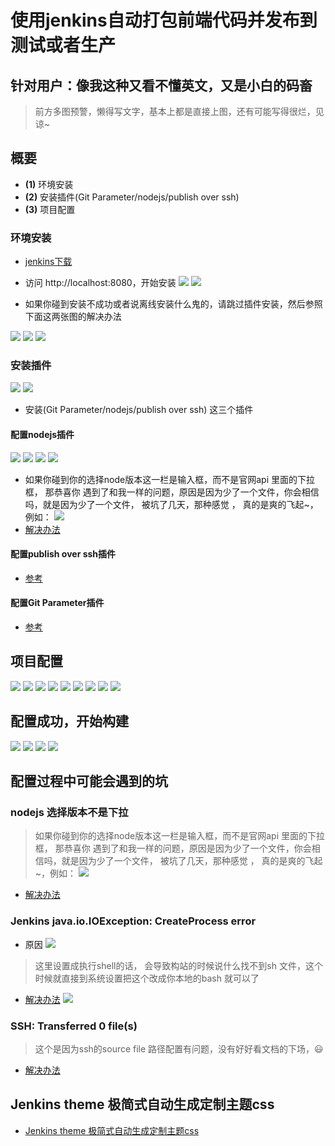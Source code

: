 # 使用jenkins自动打包前端代码并发布到测试或者生产

## 针对用户：像我这种又看不懂英文，又是小白的码畜
> 前方多图预警，懒得写文字，基本上都是直接上图，还有可能写得很烂，见谅~

## 概要

* **(1)** 环境安装
* **(2)** 安装插件(Git Parameter/nodejs/publish over ssh)
* **(3)** 项目配置

### 环境安装

* [jenkins下载](https://jenkins.io/download/)
* 访问 http://localhost:8080，开始安装
![](/images/jenkins/1.png)
![](/images/jenkins/2.png)

* 如果你碰到安装不成功或者说离线安装什么鬼的，请跳过插件安装，然后参照下面这两张图的解决办法

![](/images/jenkins/3.png)
![](/images/jenkins/3-1.png)
![](/images/jenkins/4.png)

### 安装插件
![](/images/jenkins/3.png)
![](/images/jenkins/5.png)
* 安装(Git Parameter/nodejs/publish over ssh) 这三个插件

#### 配置nodejs插件
![](/images/jenkins/6.png)
![](/images/jenkins/6-1.png)
![](/images/jenkins/6-1.png)
![](/images/jenkins/6-2.png)

* 如果你碰到你的选择node版本这一栏是输入框，而不是官网api 里面的下拉框， 那恭喜你 遇到了和我一样的问题，原因是因为少了一个文件，你会相信吗，就是因为少了一个文件， 被坑了几天，那种感觉 ， 真的是爽的飞起~，例如：
![](/images/jenkins/7.png)
* [解决办法](https://blog.csdn.net/u012075238/article/details/85197034)

#### 配置publish over ssh插件 
* [参考](https://blog.csdn.net/houyefeng/article/details/51027885)

#### 配置Git Parameter插件 
* [参考](https://blog.csdn.net/hwhua1986/article/details/53841741)

## 项目配置
![](/images/jenkins/8.png)
![](/images/jenkins/8-1.png)
![](/images/jenkins/8-2.png)
![](/images/jenkins/8-3.png)
![](/images/jenkins/8-4.png)
![](/images/jenkins/8-5.png)
![](/images/jenkins/8-6.png)
![](/images/jenkins/8-7.png)
![](/images/jenkins/8-8.png)

## 配置成功，开始构建
![](/images/jenkins/9.png)
![](/images/jenkins/9-1.png)
![](/images/jenkins/9-2.png)
![](/images/jenkins/9-3.png)

## 配置过程中可能会遇到的坑

### nodejs 选择版本不是下拉

> 如果你碰到你的选择node版本这一栏是输入框，而不是官网api 里面的下拉框， 那恭喜你 遇到了和我一样的问题，原因是因为少了一个文件，你会相信吗，就是因为少了一个文件， 被坑了几天，那种感觉 ， 真的是爽的飞起~，例如：
![](/images/jenkins/7.png)
* [解决办法](https://blog.csdn.net/u012075238/article/details/85197034)

### Jenkins java.io.IOException: CreateProcess error

* 原因
![](/images/jenkins/8-3-3.png)
> 这里设置成执行shell的话， 会导致构站的时候说什么找不到sh 文件，这个时候就直接到系统设置把这个改成你本地的bash 就可以了
* [解决办法](https://stackoverflow.com/questions/15135771/hudson-on-windows-error-java-io-ioexception-cannot-run-program-sh)
![](/images/jenkins/8-3-4.png)

### SSH: Transferred 0 file(s)

> 这个是因为ssh的source file 路径配置有问题，没有好好看文档的下场，😃
* [解决办法](https://www.cnblogs.com/zongyl/p/9157488.html)

## Jenkins theme 极简式自动生成定制主题css

* [Jenkins theme 极简式自动生成定制主题css](https://blog.csdn.net/dongwuming/article/details/80010101)
